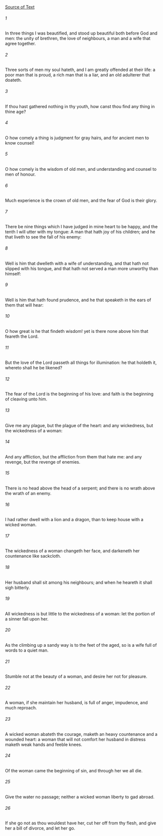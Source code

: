 [Source of Text](https://github.com/scrollmapper/bible_databases_deuterocanonical)

###### 1
In three things I was beautified, and stood up beautiful both before God and men: the unity of brethren, the love of neighbours, a man and a wife that agree together.

###### 2
Three sorts of men my soul hateth, and I am greatly offended at their life: a poor man that is proud, a rich man that is a liar, and an old adulterer that doateth.

###### 3
If thou hast gathered nothing in thy youth, how canst thou find any thing in thine age?

###### 4
O how comely a thing is judgment for gray hairs, and for ancient men to know counsel!

###### 5
O how comely is the wisdom of old men, and understanding and counsel to men of honour.

###### 6
Much experience is the crown of old men, and the fear of God is their glory.

###### 7
There be nine things which I have judged in mine heart to be happy, and the tenth I will utter with my tongue: A man that hath joy of his children; and he that liveth to see the fall of his enemy:

###### 8
Well is him that dwelleth with a wife of understanding, and that hath not slipped with his tongue, and that hath not served a man more unworthy than himself:

###### 9
Well is him that hath found prudence, and he that speaketh in the ears of them that will hear:

###### 10
O how great is he that findeth wisdom! yet is there none above him that feareth the Lord.

###### 11
But the love of the Lord passeth all things for illumination: he that holdeth it, whereto shall he be likened?

###### 12
The fear of the Lord is the beginning of his love: and faith is the beginning of cleaving unto him.

###### 13
Give me any plague, but the plague of the heart: and any wickedness, but the wickedness of a woman:

###### 14
And any affliction, but the affliction from them that hate me: and any revenge, but the revenge of enemies.

###### 15
There is no head above the head of a serpent; and there is no wrath above the wrath of an enemy.

###### 16
I had rather dwell with a lion and a dragon, than to keep house with a wicked woman.

###### 17
The wickedness of a woman changeth her face, and darkeneth her countenance like sackcloth.

###### 18
Her husband shall sit among his neighbours; and when he heareth it shall sigh bitterly.

###### 19
All wickedness is but little to the wickedness of a woman: let the portion of a sinner fall upon her.

###### 20
As the climbing up a sandy way is to the feet of the aged, so is a wife full of words to a quiet man.

###### 21
Stumble not at the beauty of a woman, and desire her not for pleasure.

###### 22
A woman, if she maintain her husband, is full of anger, impudence, and much reproach.

###### 23
A wicked woman abateth the courage, maketh an heavy countenance and a wounded heart: a woman that will not comfort her husband in distress maketh weak hands and feeble knees.

###### 24
Of the woman came the beginning of sin, and through her we all die.

###### 25
Give the water no passage; neither a wicked woman liberty to gad abroad.

###### 26
If she go not as thou wouldest have her, cut her off from thy flesh, and give her a bill of divorce, and let her go.